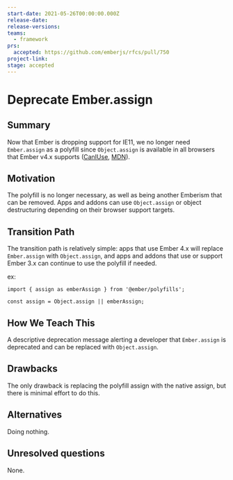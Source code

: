 ```yaml
---
start-date: 2021-05-26T00:00:00.000Z
release-date:
release-versions: 
teams: 
  - framework
prs:
  accepted: https://github.com/emberjs/rfcs/pull/750
project-link: 
stage: accepted
---
```


<!---
Directions for above:

Stage: Leave as is
Start Date: Fill in with today's date, YYYY-MM-DD
Release Date: Leave as is
Release Versions: Leave as is
Relevant Team(s): Fill this in with the [team(s)](README.md#relevant-teams) to which this RFC applies
RFC PR: Fill this in with the URL for the Proposal RFC PR
-->

# Deprecate Ember.assign

## Summary

Now that Ember is dropping support for IE11, we no longer need `Ember.assign` as a polyfill since `Object.assign`
is available in all browsers that Ember v4.x supports ([CanIUse](https://caniuse.com/mdn-javascript_builtins_object_assign), [MDN](https://developer.mozilla.org/en-US/docs/Web/JavaScript/Reference/Global_Objects/Object/assign#browser_compatibility)).

## Motivation

The polyfill is no longer necessary, as well as being another Emberism that can be removed. Apps and addons can use `Object.assign` or object destructuring depending on their browser support targets.

## Transition Path

The transition path is relatively simple: apps that use Ember 4.x will replace `Ember.assign` with `Object.assign`, and apps and addons that use or support Ember 3.x can continue to use the polyfill if needed.

ex:
```
import { assign as emberAssign } from '@ember/polyfills';

const assign = Object.assign || emberAssign;
```

## How We Teach This

A descriptive deprecation message alerting a developer that `Ember.assign` is deprecated and can be replaced with `Object.assign`.

## Drawbacks

The only drawback is replacing the polyfill assign with the native assign, but there is minimal effort to do this.

## Alternatives

Doing nothing.

## Unresolved questions

None.
